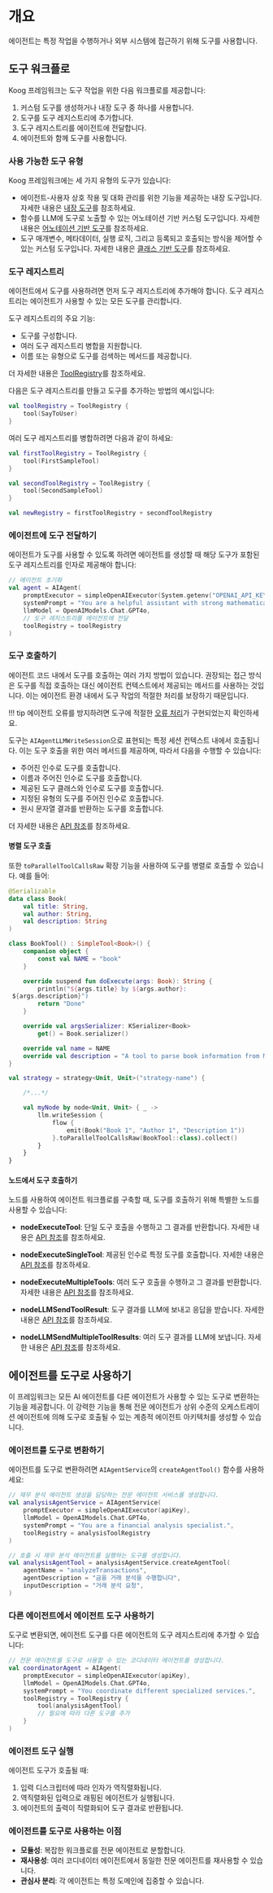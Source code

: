 # 개요

 에이전트는 특정 작업을 수행하거나 외부 시스템에 접근하기 위해 도구를 사용합니다.

## 도구 워크플로

Koog 프레임워크는 도구 작업을 위한 다음 워크플로를 제공합니다:

1.  커스텀 도구를 생성하거나 내장 도구 중 하나를 사용합니다.
2.  도구를 도구 레지스트리에 추가합니다.
3.  도구 레지스트리를 에이전트에 전달합니다.
4.  에이전트와 함께 도구를 사용합니다.

### 사용 가능한 도구 유형

Koog 프레임워크에는 세 가지 유형의 도구가 있습니다:

-   에이전트-사용자 상호 작용 및 대화 관리를 위한 기능을 제공하는 내장 도구입니다. 자세한 내용은 [내장 도구](built-in-tools.md)를 참조하세요.
-   함수를 LLM에 도구로 노출할 수 있는 어노테이션 기반 커스텀 도구입니다. 자세한 내용은 [어노테이션 기반 도구](annotation-based-tools.md)를 참조하세요.
-   도구 매개변수, 메타데이터, 실행 로직, 그리고 등록되고 호출되는 방식을 제어할 수 있는 커스텀 도구입니다. 자세한 내용은 [클래스 기반 도구](class-based-tools.md)를 참조하세요.

### 도구 레지스트리

에이전트에서 도구를 사용하려면 먼저 도구 레지스트리에 추가해야 합니다.
도구 레지스트리는 에이전트가 사용할 수 있는 모든 도구를 관리합니다.

도구 레지스트리의 주요 기능:

-   도구를 구성합니다.
-   여러 도구 레지스트리 병합을 지원합니다.
-   이름 또는 유형으로 도구를 검색하는 메서드를 제공합니다.

더 자세한 내용은 [ToolRegistry](https://api.koog.ai/agents/agents-tools/ai.koog.agents.core.tools/-tool-registry/index.html)를 참조하세요.

다음은 도구 레지스트리를 만들고 도구를 추가하는 방법의 예시입니다:

<!--- INCLUDE
import ai.koog.agents.core.tools.ToolRegistry
import ai.koog.agents.ext.tool.SayToUser
-->
```kotlin
val toolRegistry = ToolRegistry {
    tool(SayToUser)
}
```
<!--- KNIT example-tools-overview-01.kt -->

여러 도구 레지스트리를 병합하려면 다음과 같이 하세요:

<!--- INCLUDE
import ai.koog.agents.core.tools.ToolRegistry
import ai.koog.agents.ext.tool.AskUser
import ai.koog.agents.ext.tool.SayToUser

typealias FirstSampleTool = AskUser
typealias SecondSampleTool = SayToUser
-->
```kotlin
val firstToolRegistry = ToolRegistry {
    tool(FirstSampleTool)
}

val secondToolRegistry = ToolRegistry {
    tool(SecondSampleTool)
}

val newRegistry = firstToolRegistry + secondToolRegistry
```
<!--- KNIT example-tools-overview-02.kt -->

### 에이전트에 도구 전달하기

에이전트가 도구를 사용할 수 있도록 하려면 에이전트를 생성할 때 해당 도구가 포함된 도구 레지스트리를 인자로 제공해야 합니다:

<!--- INCLUDE
import ai.koog.agents.core.agent.AIAgent
import ai.koog.agents.example.exampleToolsOverview01.toolRegistry
import ai.koog.prompt.executor.clients.openai.OpenAIModels
import ai.koog.prompt.executor.llms.all.simpleOpenAIExecutor
-->
```kotlin
// 에이전트 초기화
val agent = AIAgent(
    promptExecutor = simpleOpenAIExecutor(System.getenv("OPENAI_API_KEY")),
    systemPrompt = "You are a helpful assistant with strong mathematical skills.",
    llmModel = OpenAIModels.Chat.GPT4o,
    // 도구 레지스트리를 에이전트에 전달
    toolRegistry = toolRegistry
)
```
<!--- KNIT example-tools-overview-03.kt -->

### 도구 호출하기

에이전트 코드 내에서 도구를 호출하는 여러 가지 방법이 있습니다. 권장되는 접근 방식은 도구를 직접 호출하는 대신 에이전트 컨텍스트에서 제공되는 메서드를 사용하는 것입니다. 이는 에이전트 환경 내에서 도구 작업의 적절한 처리를 보장하기 때문입니다.

!!! tip
    에이전트 오류를 방지하려면 도구에 적절한 [오류 처리](agent-event-handlers.md)가 구현되었는지 확인하세요.

도구는 `AIAgentLLMWriteSession`으로 표현되는 특정 세션 컨텍스트 내에서 호출됩니다.
이는 도구 호출을 위한 여러 메서드를 제공하며, 따라서 다음을 수행할 수 있습니다:

-   주어진 인수로 도구를 호출합니다.
-   이름과 주어진 인수로 도구를 호출합니다.
-   제공된 도구 클래스와 인수로 도구를 호출합니다.
-   지정된 유형의 도구를 주어진 인수로 호출합니다.
-   원시 문자열 결과를 반환하는 도구를 호출합니다.

더 자세한 내용은 [API 참조](https://api.koog.ai/agents/agents-core/ai.koog.agents.core.agent.session/-a-i-agent-l-l-m-write-session/index.html)를 참조하세요.

#### 병렬 도구 호출

또한 `toParallelToolCallsRaw` 확장 기능을 사용하여 도구를 병렬로 호출할 수 있습니다. 예를 들어:

<!--- INCLUDE
import ai.koog.agents.core.dsl.builder.strategy
import ai.koog.agents.core.tools.SimpleTool
import kotlinx.coroutines.flow.collect
import kotlinx.coroutines.flow.flow
import kotlinx.serialization.KSerializer
import kotlinx.serialization.Serializable
-->
```kotlin
@Serializable
data class Book(
    val title: String,
    val author: String,
    val description: String
)

class BookTool() : SimpleTool<Book>() {
    companion object {
        const val NAME = "book"
    }

    override suspend fun doExecute(args: Book): String {
        println("${args.title} by ${args.author}:
 ${args.description}")
        return "Done"
    }

    override val argsSerializer: KSerializer<Book>
        get() = Book.serializer()

    override val name = NAME
    override val description = "A tool to parse book information from Markdown"
}

val strategy = strategy<Unit, Unit>("strategy-name") {

    /*...*/

    val myNode by node<Unit, Unit> { _ ->
        llm.writeSession {
            flow {
                emit(Book("Book 1", "Author 1", "Description 1"))
            }.toParallelToolCallsRaw(BookTool::class).collect()
        }
    }
}

```
<!--- KNIT example-tools-overview-04.kt -->

#### 노드에서 도구 호출하기

노드를 사용하여 에이전트 워크플로를 구축할 때, 도구를 호출하기 위해 특별한 노드를 사용할 수 있습니다:

*   **nodeExecuteTool**: 단일 도구 호출을 수행하고 그 결과를 반환합니다. 자세한 내용은 [API 참조](https://api.koog.ai/agents/agents-core/ai.koog.agents.core.dsl.extension/node-execute-tool.html)를 참조하세요.

*   **nodeExecuteSingleTool**: 제공된 인수로 특정 도구를 호출합니다. 자세한 내용은 [API 참조](https://api.koog.ai/agents/agents-core/ai.koog.agents.core.dsl.extension/node-execute-single-tool.html)를 참조하세요.

*   **nodeExecuteMultipleTools**: 여러 도구 호출을 수행하고 그 결과를 반환합니다. 자세한 내용은 [API 참조](https://api.koog.ai/agents/agents-core/ai.koog.agents.core.dsl.extension/node-execute-multiple-tools.html)를 참조하세요.

*   **nodeLLMSendToolResult**: 도구 결과를 LLM에 보내고 응답을 받습니다. 자세한 내용은 [API 참조](https://api.koog.ai/agents/agents-core/ai.koog.agents.core.dsl.extension/node-l-l-m-send-tool-result.html)를 참조하세요.

*   **nodeLLMSendMultipleToolResults**: 여러 도구 결과를 LLM에 보냅니다. 자세한 내용은 [API 참조](https://api.koog.ai/agents/agents-core/ai.koog.agents.core.dsl.extension/node-l-l-m-send-multiple-tool-results.html)를 참조하세요.

## 에이전트를 도구로 사용하기

이 프레임워크는 모든 AI 에이전트를 다른 에이전트가 사용할 수 있는 도구로 변환하는 기능을 제공합니다. 이 강력한 기능을 통해 전문 에이전트가 상위 수준의 오케스트레이션 에이전트에 의해 도구로 호출될 수 있는 계층적 에이전트 아키텍처를 생성할 수 있습니다.

### 에이전트를 도구로 변환하기

에이전트를 도구로 변환하려면 `AIAgentService`의 `createAgentTool()` 함수를 사용하세요:

<!--- INCLUDE
import ai.koog.agents.core.agent.AIAgent
import ai.koog.agents.core.agent.AIAgentService
import ai.koog.agents.core.agent.createAgentTool
import ai.koog.agents.core.tools.ToolParameterDescriptor
import ai.koog.agents.core.tools.ToolParameterType
import ai.koog.agents.core.tools.ToolRegistry
import ai.koog.prompt.executor.clients.openai.OpenAIModels
import ai.koog.prompt.executor.llms.all.simpleOpenAIExecutor

const val apiKey = ""
val analysisToolRegistry = ToolRegistry {}

-->
```kotlin
// 재무 분석 에이전트 생성을 담당하는 전문 에이전트 서비스를 생성합니다.
val analysisAgentService = AIAgentService(
    promptExecutor = simpleOpenAIExecutor(apiKey),
    llmModel = OpenAIModels.Chat.GPT4o,
    systemPrompt = "You are a financial analysis specialist.",
    toolRegistry = analysisToolRegistry
)

// 호출 시 재무 분석 에이전트를 실행하는 도구를 생성합니다.
val analysisAgentTool = analysisAgentService.createAgentTool(
    agentName = "analyzeTransactions",
    agentDescription = "금융 거래 분석을 수행합니다",
    inputDescription = "거래 분석 요청",
)
```
<!--- KNIT example-tools-overview-05.kt -->

### 다른 에이전트에서 에이전트 도구 사용하기

도구로 변환되면, 에이전트 도구를 다른 에이전트의 도구 레지스트리에 추가할 수 있습니다:

<!--- INCLUDE
import ai.koog.agents.core.agent.AIAgent
import ai.koog.agents.core.tools.ToolRegistry
import ai.koog.agents.example.exampleToolsOverview05.analysisAgentTool
import ai.koog.prompt.executor.clients.openai.OpenAIModels
import ai.koog.prompt.executor.llms.all.simpleOpenAIExecutor

const val apiKey = ""

-->
```kotlin
// 전문 에이전트를 도구로 사용할 수 있는 코디네이터 에이전트를 생성합니다.
val coordinatorAgent = AIAgent(
    promptExecutor = simpleOpenAIExecutor(apiKey),
    llmModel = OpenAIModels.Chat.GPT4o,
    systemPrompt = "You coordinate different specialized services.",
    toolRegistry = ToolRegistry {
        tool(analysisAgentTool)
        // 필요에 따라 다른 도구를 추가
    }
)
```
<!--- KNIT example-tools-overview-06.kt -->

### 에이전트 도구 실행

에이전트 도구가 호출될 때:

1.  입력 디스크립터에 따라 인자가 역직렬화됩니다.
2.  역직렬화된 입력으로 래핑된 에이전트가 실행됩니다.
3.  에이전트의 출력이 직렬화되어 도구 결과로 반환됩니다.

### 에이전트를 도구로 사용하는 이점

-   **모듈성**: 복잡한 워크플로를 전문 에이전트로 분할합니다.
-   **재사용성**: 여러 코디네이터 에이전트에서 동일한 전문 에이전트를 재사용할 수 있습니다.
-   **관심사 분리**: 각 에이전트는 특정 도메인에 집중할 수 있습니다.